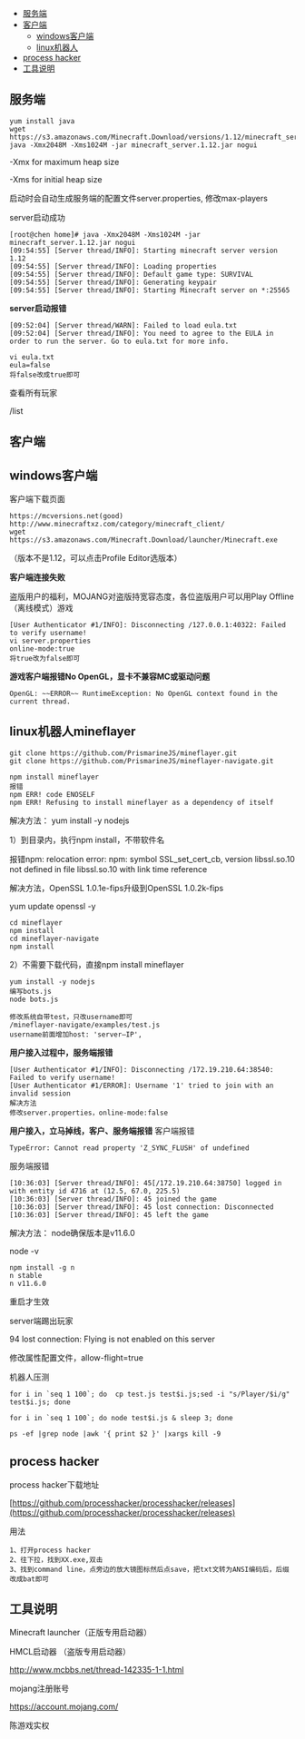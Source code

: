 * [服务端](#1)
* [客户端](#2)
   * [windows客户端](#2.1)
   * [linux机器人](#2.2)
* [process hacker](#3)
* [工具说明](#4)
<h2 id="1">服务端</h2>

    yum install java
    wget https://s3.amazonaws.com/Minecraft.Download/versions/1.12/minecraft_server.1.12.jar   
    java -Xmx2048M -Xms1024M -jar minecraft_server.1.12.jar nogui
    
-Xmx for maximum heap size

-Xms for initial heap size

启动时会自动生成服务端的配置文件server.properties, 修改max-players

server启动成功

    [root@chen home]# java -Xmx2048M -Xms1024M -jar minecraft_server.1.12.jar nogui
    [09:54:55] [Server thread/INFO]: Starting minecraft server version 1.12
    [09:54:55] [Server thread/INFO]: Loading properties
    [09:54:55] [Server thread/INFO]: Default game type: SURVIVAL
    [09:54:55] [Server thread/INFO]: Generating keypair
    [09:54:55] [Server thread/INFO]: Starting Minecraft server on *:25565

**server启动报错**

    [09:52:04] [Server thread/WARN]: Failed to load eula.txt
    [09:52:04] [Server thread/INFO]: You need to agree to the EULA in order to run the server. Go to eula.txt for more info.

    vi eula.txt
    eula=false
    将false改成true即可

查看所有玩家

/list

<h2 id="2">客户端</h2>
<h2 id="2.1">windows客户端</h2>
客户端下载页面

    https://mcversions.net(good)
    http://www.minecraftxz.com/category/minecraft_client/
    wget https://s3.amazonaws.com/Minecraft.Download/launcher/Minecraft.exe
（版本不是1.12，可以点击Profile Editor选版本）


**客户端连接失败**

盗版用户的福利，MOJANG对盗版持宽容态度，各位盗版用户可以用Play Offline（离线模式）游戏

    [User Authenticator #1/INFO]: Disconnecting /127.0.0.1:40322: Failed to verify username!
    vi server.properties
    online-mode:true
    将true改为false即可

**游戏客户端报错No OpenGL，显卡不兼容MC或驱动问题**

    OpenGL: ~~ERROR~~ RuntimeException: No OpenGL context found in the current thread.

<h2 id="2.2">linux机器人mineflayer</h2>

    git clone https://github.com/PrismarineJS/mineflayer.git
    git clone https://github.com/PrismarineJS/mineflayer-navigate.git

    npm install mineflayer
    报错
    npm ERR! code ENOSELF
    npm ERR! Refusing to install mineflayer as a dependency of itself

解决方法：
yum install -y nodejs

1）到目录内，执行npm install，不带软件名

报错npm: relocation error: npm: symbol SSL_set_cert_cb, version libssl.so.10 not defined in file libssl.so.10 with link time reference

解决方法，OpenSSL 1.0.1e-fips升级到OpenSSL 1.0.2k-fips

yum update openssl -y

    cd mineflayer
    npm install
    cd mineflayer-navigate
    npm install

2）不需要下载代码，直接npm install mineflayer

    yum install -y nodejs
    编写bots.js
    node bots.js
    
    修改系统自带test，只改username即可
    /mineflayer-navigate/examples/test.js
    username前面增加host: 'server—IP',


 **用户接入过程中，服务端报错**
 
    [User Authenticator #1/INFO]: Disconnecting /172.19.210.64:38540: Failed to verify username!
    [User Authenticator #1/ERROR]: Username '1' tried to join with an invalid session
    解决方法
    修改server.properties，online-mode:false

 **用户接入，立马掉线，客户、服务端报错**
客户端报错

    TypeError: Cannot read property 'Z_SYNC_FLUSH' of undefined
    
服务端报错

    [10:36:03] [Server thread/INFO]: 45[/172.19.210.64:38750] logged in with entity id 4716 at (12.5, 67.0, 225.5)
    [10:36:03] [Server thread/INFO]: 45 joined the game
    [10:36:03] [Server thread/INFO]: 45 lost connection: Disconnected
    [10:36:03] [Server thread/INFO]: 45 left the game


解决方法：
node确保版本是v11.6.0

node -v
 
    npm install -g n
    n stable
    n v11.6.0
    
重启才生效


server端踢出玩家

94 lost connection: Flying is not enabled on this server

修改属性配置文件，allow-flight=true


机器人压测

    for i in `seq 1 100`; do  cp test.js test$i.js;sed -i "s/Player/$i/g" test$i.js; done
    
    for i in `seq 1 100`; do node test$i.js & sleep 3; done

    ps -ef |grep node |awk '{ print $2 }' |xargs kill -9


<h2 id="3">process hacker</h2>
process hacker下载地址

[https://github.com/processhacker/processhacker/releases](https://github.com/processhacker/processhacker/releases)

用法

    1、打开process hacker
    2、往下拉，找到XX.exe,双击
    3、找到command line，点旁边的放大镜图标然后点save，把txt文转为ANSI编码后，后缀改成bat即可

    
<h2 id="4">工具说明</h2>
Minecraft launcher（正版专用启动器）

HMCL启动器        （盗版专用启动器）

http://www.mcbbs.net/thread-142335-1-1.html

mojang注册账号

https://account.mojang.com/

陈游戏实权
